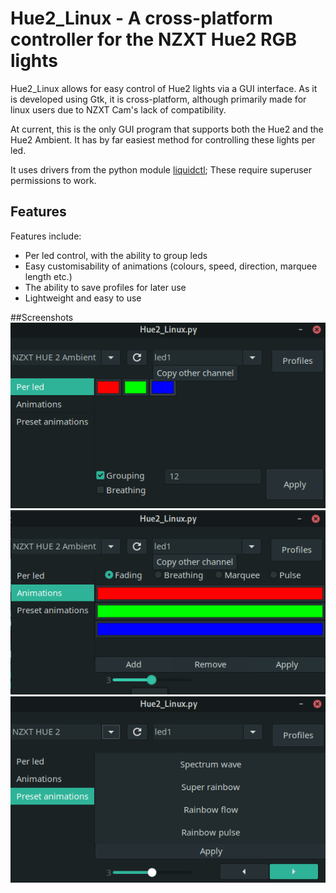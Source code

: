 # Hue2_Linux - A cross-platform controller for the NZXT Hue2 RGB lights

Hue2_Linux allows for easy control of Hue2 lights via a GUI interface.
As it is developed using Gtk, it is cross-platform, although primarily made for linux users due to NZXT Cam's lack of compatibility.

At current, this is the only GUI program that supports both the Hue2 and the Hue2 Ambient.
It has by far easiest method for controlling these lights per led.

It uses drivers from the python module [liquidctl](https://github.com/jonasmalacofilho/liquidctl/); These require superuser permissions to work.

## Features
Features include: 
- Per led control, with the ability to group leds
- Easy customisability of animations (colours, speed, direction, marquee length etc.)
- The ability to save profiles for later use
- Lightweight and easy to use

##Screenshots
![per_led](screenshots/per_led.png)
![animations](screenshots/animations.png)
![preset_animations](screenshots/preset_animations.png)
